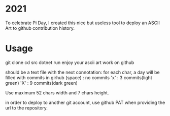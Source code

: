 # 2021
To celebrate Pi Day, I created this nice but useless tool to deploy an ASCII Art to github contribution history.

# Usage
git clone
cd src
dotnet run <yourFileName> <someGithubRepository>
enjoy your ascii art work on github

<yourFileName> should be a text file with the next connotation:
for each char, a day will be filled with commits in girhub
(space) : no commits
'x' : 3 commits(light green)
'X' : 9 commits(dark green) 

Use maximum 52 chars width and 7 chars height.

<someGithubRepository> in order to deploy to another git account, use github PAT when providing the url to the repository.